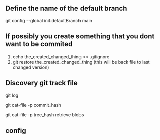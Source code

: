 ## Define the name of the default branch
git config --global init.defaultBranch main

## If possibly you create something that you dont want to be commited
1. echo the_created_changed_thing >> .gitignore
2. git restore the_created_changed_thing (this will be back file to last changed version)

## Discovery git track file
git log
<catch commit>

git cat-file -p commit_hash

git cat-file -p tree_hash
retrieve blobs

## config